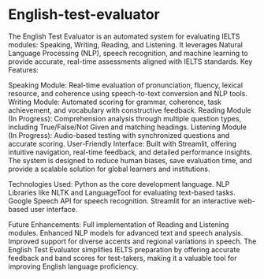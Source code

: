 # English-test-evaluator
The English Test Evaluator is an automated system for evaluating IELTS modules: Speaking, Writing, Reading, and Listening. It leverages Natural Language Processing (NLP), speech recognition, and machine learning to provide accurate, real-time assessments aligned with IELTS standards.
Key Features:

Speaking Module: Real-time evaluation of pronunciation, fluency, lexical resource, and coherence using speech-to-text conversion and NLP tools.
Writing Module: Automated scoring for grammar, coherence, task achievement, and vocabulary with constructive feedback.
Reading Module (In Progress): Comprehension analysis through multiple question types, including True/False/Not Given and matching headings.
Listening Module (In Progress): Audio-based testing with synchronized questions and accurate scoring.
User-Friendly Interface: Built with Streamlit, offering intuitive navigation, real-time feedback, and detailed performance insights.
The system is designed to reduce human biases, save evaluation time, and provide a scalable solution for global learners and institutions.

Technologies Used:
Python as the core development language.
NLP Libraries like NLTK and LanguageTool for evaluating text-based tasks.
Google Speech API for speech recognition.
Streamlit for an interactive web-based user interface.

Future Enhancements:
Full implementation of Reading and Listening modules.
Enhanced NLP models for advanced text and speech analysis.
Improved support for diverse accents and regional variations in speech.
The English Test Evaluator simplifies IELTS preparation by offering accurate feedback and band scores for test-takers, making it a valuable tool for improving English language proficiency.
